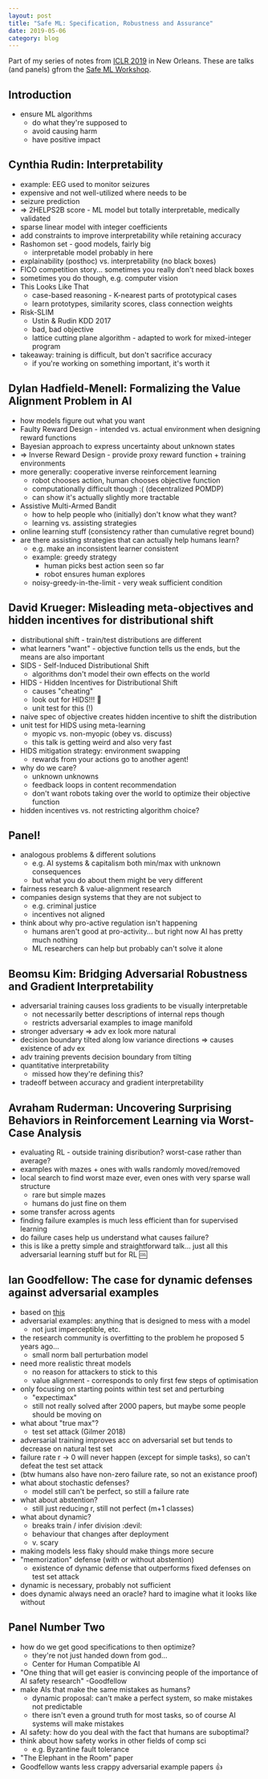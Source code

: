 ```yaml
---
layout: post
title: "Safe ML: Specification, Robustness and Assurance"
date: 2019-05-06
category: blog
---
```


Part of my series of notes from [ICLR 2019](https://iclr.cc/Conferences/2019) in New Orleans.
These are talks (and panels) gfrom the [Safe ML Workshop](https://sites.google.com/view/safeml-iclr2019/home).

## Introduction
* ensure ML algorithms
    * do what they're supposed to
    * avoid causing harm
    * have positive impact

## Cynthia Rudin: Interpretability
* example: EEG used to monitor seizures
* expensive and not well-utilized where needs to be
* seizure prediction
* => 2HELPS2B score - ML model but totally interpretable, medically validated
* sparse linear model with integer coefficients
* add constraints to improve interpretability while retaining accuracy
* Rashomon set - good models, fairly big
    * interpretable model probably in here
* explainability (posthoc) vs. interpretability (no black boxes)
* FICO competition story... sometimes you really don't need black boxes
* sometimes you do though, e.g. computer vision
* This Looks Like That
    * case-based reasoning - K-nearest parts of prototypical cases
    * learn prototypes, similarity scores, class connection weights
* Risk-SLIM
    * Ustin & Rudin KDD 2017
    * bad, bad objective
    * lattice cutting plane algorithm - adapted to work for mixed-integer program
* takeaway: training is difficult, but don't sacrifice accuracy
    * if you're working on something important, it's worth it

## Dylan Hadfield-Menell: Formalizing the Value Alignment Problem in AI
* how models figure out what you want
* Faulty Reward Design - intended vs. actual environment when designing reward functions
* Bayesian approach to express uncertainty about unknown states
* => Inverse Reward Design - provide proxy reward function + training environments
* more generally: cooperative inverse reinforcement learning
    * robot chooses action, human chooses objective function
    * computationally difficult though :( (decentralized POMDP)
    * can show it's actually slightly more tractable
* Assistive Multi-Armed Bandit
    * how to help people who (initially) don't know what they want?
    * learning vs. assisting strategies
* online learning stuff (consistency rather than cumulative regret bound)
* are there assisting strategies that can actually help humans learn?
    * e.g. make an inconsistent learner consistent
    * example: greedy strategy
        * human picks best action seen so far
        * robot ensures human explores
    * noisy-greedy-in-the-limit - very weak sufficient condition

## David Krueger: Misleading meta-objectives and hidden incentives for distributional shift
* distributional shift - train/test distributions are different
* what learners "want" - objective function tells us the ends, but the means are also important
* SIDS - Self-Induced Distributional Shift
    * algorithms don't model their own effects on the world
* HIDS - Hidden Incentives for Distributional Shift
    * causes "cheating"
    * look out for HIDS!!! :ghost:
    * unit test for this (!)
* naive spec of objective creates hidden incentive to shift the distribution
* unit test for HIDS using meta-learning
    * myopic vs. non-myopic (obey vs. discuss)
    * this talk is getting weird and also very fast
* HIDS mitigation strategy: environment swapping
    * rewards from your actions go to another agent!
* why do we care?
    * unknown unknowns
    * feedback loops in content recommendation
    * don't want robots taking over the world to optimize their objective function
* hidden incentives vs. not restricting algorithm choice?

## Panel!
* analogous problems & different solutions
    * e.g. AI systems & capitalism both min/max with unknown consequences
    * but what you do about them might be very different
* fairness research & value-alignment research
* companies design systems that they are not subject to
    * e.g. criminal justice
    * incentives not aligned
* think about why pro-active regulation isn't happening
    * humans aren't good at pro-activity... but right now AI has pretty much nothing
    * ML researchers can help but probably can't solve it alone

## Beomsu Kim: Bridging Adversarial Robustness and Gradient Interpretability
* adversarial training causes loss gradients to be visually interpretable
    * not necessarily better descriptions of internal reps though
    * restricts adversarial examples to image manifold
* stronger adversary => adv ex look more natural
* decision boundary tilted along low variance directions => causes existence of adv ex
* adv training prevents decision boundary from tilting
* quantitative interpretability
    * missed how they're defining this?
* tradeoff between accuracy and gradient interpretability

## Avraham Ruderman: Uncovering Surprising Behaviors in Reinforcement Learning via Worst-Case Analysis
* evaluating RL - outside training disribution? worst-case rather than average?
* examples with mazes + ones with walls randomly moved/removed
* local search to find worst maze ever, even ones with very sparse wall structure
    * rare but simple mazes
    * humans do just fine on them
* some transfer across agents
* finding failure examples is much less efficient than for supervised learning
* do failure cases help us understand what causes failure?
* this is like a pretty simple and straightforward talk... just all this adversarial learning stuff but for RL :cool:

## Ian Goodfellow: The case for dynamic defenses against adversarial examples
* based on [this](https://arxiv.org/abs/1903.06293)
* adversarial examples: anything that is designed to mess with a model
    * not just imperceptible, etc.
* the research community is overfitting to the problem he proposed 5 years ago...
    * small norm ball perturbation model
* need more realistic threat models
    * no reason for attackers to stick to this
    * value alignment - corresponds to only first few steps of optimisation
* only focusing on starting points within test set and perturbing
    * "expectimax"
    * still not really solved after 2000 papers, but maybe some people should be moving on
* what about "true max"?
    * test set attack (Gilmer 2018)
* adversarial training improves acc on adversarial set but tends to decrease on natural test set
* failure rate r -> 0 will never happen (except for simple tasks), so can't defeat the test set attack
* (btw humans also have non-zero failure rate, so not an existance proof)
* what about stochastic defenses?
    * model still can't be perfect, so still a failure rate
* what about abstention?
    * still just reducing r, still not perfect (m+1 classes)
* what about dynamic?
    * breaks train / infer division :devil:
    * behaviour that changes after deployment
    * v. scary
* making models less flaky should make things more secure
* "memorization" defense (with or without abstention)
    * existence of dynamic defense that outperforms fixed defenses on test set attack
* dynamic is necessary, probably not sufficient
* does dynamic always need an oracle? hard to imagine what it looks like without

## Panel Number Two
* how do we get good specifications to then optimize?
    * they're not just handed down from god...
    * Center for Human Compatible AI
* "One thing that will get easier is convincing people of the importance of AI safety research" -Goodfellow
* make AIs that make the same mistakes as humans?
    * dynamic proposal: can't make a perfect system, so make mistakes not predictable
    * there isn't even a ground truth for most tasks, so of course AI systems will make mistakes
* AI safety: how do you deal with the fact that humans are suboptimal?
* think about how safety works in other fields of comp sci
    * e.g. Byzantine fault tolerance
* "The Elephant in the Room" paper
* Goodfellow wants less crappy adversarial example papers :+1:
